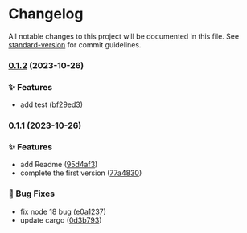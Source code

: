# Changelog

All notable changes to this project will be documented in this file. See [standard-version](https://github.com/conventional-changelog/standard-version) for commit guidelines.

### [0.1.2](https://github.com/akitaSummer/gm-crypto-wasm/compare/v0.1.1...v0.1.2) (2023-10-26)


### ✨ Features

* add test ([bf29ed3](https://github.com/akitaSummer/gm-crypto-wasm/commit/bf29ed31c1240b2bf93c8722663d5f4818b8d8d8))

### 0.1.1 (2023-10-26)


### ✨ Features

* add Readme ([95d4af3](https://github.com/akitaSummer/gm-crypto-wasm/commit/95d4af36f6ac20ab125be1698e7a9c6335b6b7ad))
* complete the first version ([77a4830](https://github.com/akitaSummer/gm-crypto-wasm/commit/77a4830d3e5e446d00450c4844a74e8ab430fce4))


### 🐛 Bug Fixes

* fix node 18 bug ([e0a1237](https://github.com/akitaSummer/gm-crypto-wasm/commit/e0a1237ed670e5a11aa8973b97cb3a6f0de68798))
* update cargo ([0d3b793](https://github.com/akitaSummer/gm-crypto-wasm/commit/0d3b7933b6c9d2ec248d962601c8dddf99ac93bc))
